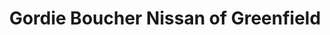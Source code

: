 ---
title: "Gordie Boucher Nissan of Greenfield"
url: /greenfield/gordie-boucher-nissan-of-greenfield/
shop: Autohaus
---